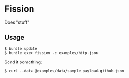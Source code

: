 # Fission

Does "stuff"

## Usage

```
$ bundle update
$ bundle exec fission -c examples/http.json
```

Send it something:

```
$ curl --data @examples/data/sample_payload.github.json
```